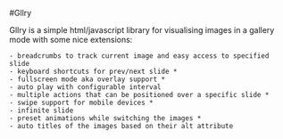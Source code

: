 #Gllry

Gllry is a simple html/javascript library for visualising images in a gallery mode with some nice extensions:

    - breadcrumbs to track current image and easy access to specified slide
    - keyboard shortcuts for prev/next slide *
    - fullscreen mode aka overlay support *
    - auto play with configurable interval
    - multiple actions that can be positioned over a specific slide *
    - swipe support for mobile devices *
    - infinite slide
    - preset animations while switching the images *
    - auto titles of the images based on their alt attribute